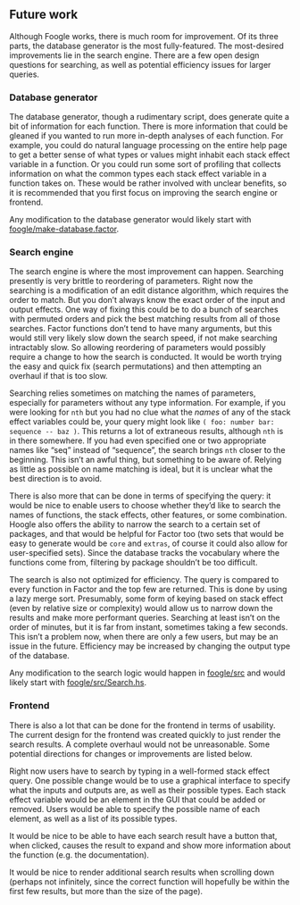  ## Future work
Although Foogle works, there is much room for improvement. Of its three parts, the database generator is the most fully-featured. The most-desired improvements lie in the search engine. There are a few open design questions for searching, as well as potential efficiency issues for larger queries.

### Database generator
The database generator, though a rudimentary script, does generate quite a bit of information for each function. There is more information that could be gleaned if you wanted to run more in-depth analyses of each function. For example, you could do natural language processing on the entire help page to get a better sense of what types or values might inhabit each stack effect variable in a function. Or you could run some sort of profiling that collects information on what the common types each stack effect variable in a function takes on. These would be rather involved with unclear benefits, so it is recommended that you first focus on improving the search engine or frontend.

Any modification to the database generator would likely start with [foogle/make-database.factor](https://github.com/factor-hmc/foogle/blob/master/make-database.factor).
### Search engine
The search engine is where the most improvement can happen. Searching presently is very brittle to reordering of parameters. Right now the searching is a modification of an edit distance algorithm, which requires the order to match. But you don’t always know the exact order of the input and output effects. One way of fixing this could be to do a bunch of searches with permuted orders and pick the best matching results from all of those searches. Factor functions don’t tend to have many arguments, but this would still very likely slow down the search speed, if not make searching intractably slow. So allowing reordering of parameters would possibly require a change to how the search is conducted. It would be worth trying the easy and quick fix (search permutations) and then attempting an overhaul if that is too slow.

Searching relies sometimes on matching the names of parameters, especially for parameters without any type information. For example, if you were looking for `nth` but you had no clue what the _names_ of any of the stack effect variables could be, your query might look like `( foo: number bar: sequence -- baz )`. This returns a lot of extraneous results, although `nth` is in there somewhere. If you had even specified one or two appropriate names like “seq” instead of “sequence”, the search brings `nth` closer to the beginning. This isn’t an awful thing, but something to be aware of. Relying as little as possible on name matching is ideal, but it is unclear what the best direction is to avoid. 

There is also more that can be done in terms of specifying the query: it would be nice to enable users to choose whether they’d like to search the names of functions, the stack effects, other features, or some combination. Hoogle also offers the ability to narrow the search to a certain set of packages, and that would be helpful for Factor too (two sets that would be easy to generate would be `core` and `extras`, of course it could also allow for user-specified sets). Since the database tracks the vocabulary where the functions come from, filtering by package shouldn’t be too difficult.

The search is also not optimized for efficiency. The query is compared to every function in Factor and the top few are returned. This is done by using a lazy merge sort. Presumably, some form of keying based on stack effect (even by relative size or complexity) would allow us to narrow down the results and make more performant queries. Searching at least isn’t on the order of minutes, but it is far from instant, sometimes taking a few seconds. This isn’t a problem now, when there are only a few users, but may be an issue in the future. Efficiency may be increased by changing the output type of the database.

Any modification to the search logic would happen in [foogle/src](https://github.com/factor-hmc/foogle/tree/master/src) and would likely start with [foogle/src/Search.hs](https://github.com/factor-hmc/foogle/blob/master/src/Search.hs).
### Frontend
There is also a lot that can be done for the frontend in terms of usability. The current design for the frontend was created quickly to just render the search results. A complete overhaul would not be unreasonable. Some potential directions for changes or improvements are listed below.

Right now users have to search by typing in a well-formed stack effect query. One possible change would be to use a graphical interface to specify what the inputs and outputs are, as well as their possible types. Each stack effect variable would be an element in the GUI that could be added or removed. Users would be able to specify the possible name of each element, as well as a list of its possible types.

It would be nice to be able to have each search result have a button that, when clicked, causes the result to expand and show more information about the function (e.g. the documentation).

It would be nice to render additional search results when scrolling down (perhaps not infinitely, since the correct function will hopefully be within the first few results, but more than the size of the page).
